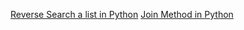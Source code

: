 [Reverse Search a list in Python](https://www.programiz.com/python-programming/methods/built-in/reversed)
[Join Method in Python](https://stackoverflow.com/questions/493819/why-is-it-string-joinlist-instead-of-list-joinstring)